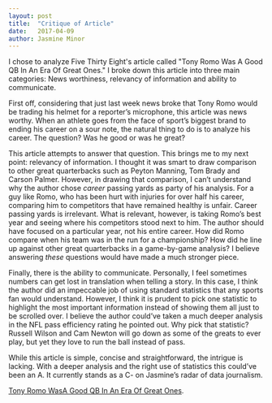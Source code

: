 ```yaml
---
layout: post
title:  "Critique of Article"
date:   2017-04-09
author: Jasmine Minor
---
```

I chose to analyze Five Thirty Eight's article called "Tony Romo Was A Good QB In An Era Of Great Ones." I broke down this article into three main categories: News worthiness, relevancy of information and ability to communicate.

First off, considering that just last week news broke that Tony Romo would be trading his helmet for a reporter’s microphone, this article was news worthy. When an athlete goes from the face of sport’s biggest brand to ending his career on a sour note, the natural thing to do is to analyze his career. The question? Was he good or was he great?

This article attempts to answer that question. This brings me to my next point: relevancy of information. I thought it was smart to draw comparison to other great quarterbacks such as Peyton Manning, Tom Brady and Carson Palmer. However, in drawing that comparison, I can’t understand why the author chose *career* passing yards as party of his analysis. For a guy like Romo, who has been hurt with injuries for over half his career, comparing him to competitors that have remained healthy is unfair. Career passing yards is irrelevant. What is relevant, however, is taking Romo’s best year and seeing where his competitors stood next to him. The author should have focused on a particular year, not his entire career. How did Romo compare when his team was in the run for a championship? How did he line up against other great quarterbacks in a game-by-game analysis? I believe answering *these* questions would have made a much stronger piece.

Finally, there is the ability to communicate. Personally, I feel sometimes numbers can get lost in translation when telling a story. In this case, I think the author did an impeccable job of using standard statistics that any sports fan would understand. However, I think it is prudent to pick one statistic to highlight the most important information instead of showing them all just to be scrolled over. I believe the author could’ve taken a much deeper analysis in the NFL pass efficiency rating he pointed out. Why pick that statistic? Russell Wilson and Cam Newton will go down as some of the greats to ever play, but yet they love to run the ball instead of pass.

While this article is simple, concise and straightforward, the intrigue is lacking. With a deeper analysis and the right use of statistics this could’ve been an A. It currently stands as a C- on Jasmine’s radar of data journalism.


[Tony Romo WasA Good QB In An Era Of Great Ones](https://fivethirtyeight.com/features/tony-romo-was-a-good-qb-in-an-era-of-great-ones/).
